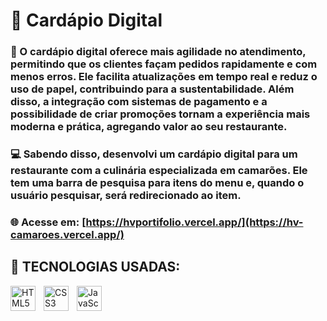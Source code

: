 # 🦐 Cardápio Digital 

### 🚀 O cardápio digital oferece mais agilidade no atendimento, permitindo que os clientes façam pedidos rapidamente e com menos erros. Ele facilita atualizações em tempo real e reduz o uso de papel, contribuindo para a sustentabilidade. Além disso, a integração com sistemas de pagamento e a possibilidade de criar promoções tornam a experiência mais moderna e prática, agregando valor ao seu restaurante.

### 💻 Sabendo disso, desenvolvi um cardápio digital para um restaurante com a culinária especializada em camarões. Ele tem uma barra de pesquisa para itens do menu e, quando o usuário pesquisar, será redirecionado ao item.

### 🌐 Acesse em: [https://hvportifolio.vercel.app/](https://hv-camaroes.vercel.app/)

## 🤖 TECNOLOGIAS USADAS:

<img 
    style='padding-right: 10px' width='40px' 
    title='HTML' 
    alt='HTML5' 
    align='left' 
    src="https://cdn.jsdelivr.net/gh/devicons/devicon@latest/icons/html5/html5-original.svg" />

<img 
    style='padding-right: 10px' width='40px' 
    title='CSS' 
    alt='CSS3' 
    align='left' 
    src="https://cdn.jsdelivr.net/gh/devicons/devicon@latest/icons/css3/css3-original.svg" />

<img 
    style='padding-right: 10px' width='40px' 
    title='JavaScript' 
    alt='JavaScript' 
    align='left' 
    src="https://cdn.jsdelivr.net/gh/devicons/devicon@latest/icons/javascript/javascript-original.svg" />
